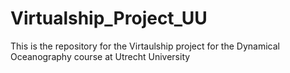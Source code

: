 # Virtualship_Project_UU
This is the repository for the Virtaulship project for the Dynamical Oceanography course at Utrecht University 
